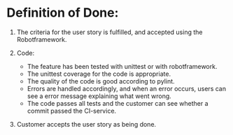 # Definition of Done:

1. The criteria for the user story is fulfilled, and accepted using the Robotframework.

2. Code:
    - The feature has been tested with unittest or with robotframework.
    - The unittest coverage for the code is appropriate.
    - The quality of the code is good according to pylint.
    - Errors are handled accordingly, and when an error occurs, users can see a error message explaining what went wrong.
    - The code passes all tests and the customer can see whether a commit passed the CI-service.

4. Customer accepts the user story as being done.
